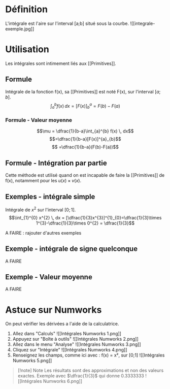 # Définition
L'intégrale est l'aire sur l'interval [a;b] situé sous la courbe.
![[integrale-exemple.jpg]]
# Utilisation
Les intégrales sont intimement liés aux [[Primitives]]. 
## Formule
Intégrale de la fonction f(x), sa [[Primitives]] est noté F(x), sur l'interval $[a;b]$.
$$\int_{a}^{b} f(x) \, dx = [F(x)]^{a}_{b}=F(b)-F(a)$$
### Formule - Valeur moyenne
$$\mu = \dfrac{1}{b-a}\int_{a}^{b} f(x) \, dx$$$$=\dfrac{1}{b-a}[F(x)]^{a}_{b}$$
$$ =\dfrac{1}{b-a}(F(b)-F(a))$$
## Formule - Intégration par partie
Cette méthode est utilisé quand on est incapable de faire la [[Primitives]] de f(x), notamment pour les $u(x)\times v(x)$. 

## Exemples - intégrale simple
Intégrale de $x^{2}$ sur l'interval $[0;1]$.
$$\int_{1}^{0} x^{2} \, dx = [\dfrac{1}{3}x^{3}]^{1}_{0}=\dfrac{1}{3}\times 1^{3}-\dfrac{1}{3}\times 0^{2} = \dfrac{1}{3}$$

A FAIRE : rajouter d'autres exemples
## Exemple - intégrale de signe quelconque
A FAIRE 
## Exemple - Valeur moyenne 
A FAIRE 


# Astuce sur Numworks
On peut vérifier les dérivées a l'aide de la calculatrice.
 1. Allez dans "Calculs"
    ![[Intégrales Numworks 1.png]]
2. Appuyez sur "Boîte à outils"
   ![[Intégrales Numworks 2.png]]
3. Allez dans le menu "Analyse"
   ![[Intégrales Numworks 3.png]]
4. Cliquez sur "Intégrale"
   ![[Intégrales Numworks 4.png]]
5. Renseignez les champs, comme ici avec : f(x) = x², sur [0;1]
   ![[Intégrales Numworks 5.png]]
> [!note] Note
> Les résultats sont des approximations et non des valeurs exactes. Exemple avec $\dfrac{1}{3}$ qui donne $0.3333333$
> ![[Intégrales Numworks 6.png]]


